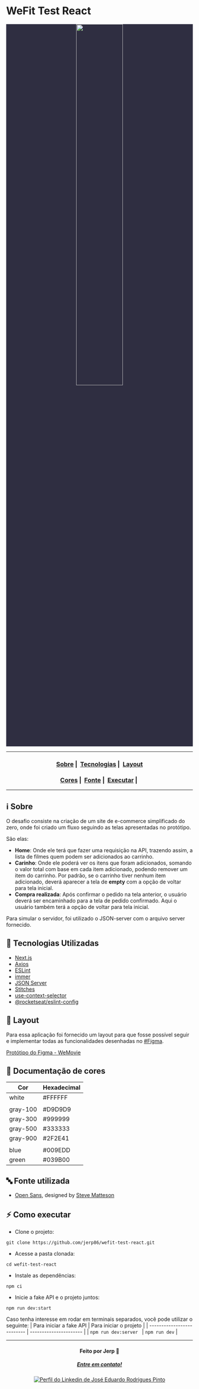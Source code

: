 # WeFit Test React

<p align="center" style="background-color: #2F2E41">
  <a href="https://wefit.com.br/" target="_blank" rel="noreferrer noopener">
    <img src="https://user-images.githubusercontent.com/54115624/216507723-680f5174-9963-4b6f-b860-605d751aa02f.png" alt="" style="aspect-ratio: 3; width: 50%; object-fit: cover;" role="banner" loading="lazy" decoding="async" fetchpriority="high" />
  </a>
</p>

---

<h3 align="center">
  <a href="#information_source-sobre">Sobre</a>&nbsp;|&nbsp;
  <a href="#rocket-tecnologias-utilizadas">Tecnologias</a>&nbsp;|&nbsp;
  <a href="#art-layout">Layout</a>
</h3>
<h3 align="center">
  <a href="#rainbow-documenta%C3%A7%C3%A3o-de-cores">Cores</a>&nbsp;|&nbsp;
  <a href="#abc-fonte-utilizada">Fonte</a>&nbsp;|&nbsp;
  <a href="#zap-como-executar">Executar</a>&nbsp;|&nbsp;
</h3>

---

## :information_source: Sobre

O desafio consiste na criação de um site de e-commerce simplificado do zero, onde foi criado um fluxo seguindo as telas apresentadas no protótipo.

São elas:

* **Home**: Onde ele terá que fazer uma requisição na API, trazendo assim, a lista de filmes quem podem ser adicionados ao carrinho.
* **Carinho**: Onde ele poderá ver os itens que foram adicionados, somando o valor total com base em cada item adicionado, podendo remover um item do carrinho. Por padrão, se o carrinho tiver nenhum item adicionado, deverá aparecer a tela de **empty** com a opção de voltar para tela inicial.
* **Compra realizada**: Após confirmar o pedido na tela anterior, o usuário deverá ser encaminhado para a tela de pedido confirmado. Aqui o usuário também terá a opção de voltar para tela inicial.

Para simular o servidor, foi utilizado o JSON-server com o arquivo server fornecido.


## :rocket: Tecnologias Utilizadas

- [Next.js](https://nextjs.org/)
- [Axios](https://axios-http.com/)
- [ESLint](https://eslint.org/)
- [immer](https://github.com/immerjs/immer#readme)
- [JSON Server](https://github.com/typicode/json-server)
- [Stitches](https://stitches.dev/)
- [use-context-selector](https://github.com/dai-shi/use-context-selector#readme)
- [@rocketseat/eslint-config](https://github.com/rocketseat/eslint-config-rocketseat#readme)


## :art: Layout

Para essa aplicação foi fornecido um layout para que fosse possível seguir e implementar todas as funcionalidades desenhadas no [#Figma](https://www.figma.com/).

[Protótipo do Figma - WeMovie](https://www.figma.com/file/0ZyTELvPCSCnib16XG49YP/Teste-Front-React-WeFit---2022?node-id=0%3A1)

## :rainbow: Documentação de cores

| Cor       | Hexadecimal |
| --------- | ----------- |
| white     | #FFFFFF     |
|           |             |
| gray-100  | #D9D9D9     |
| gray-300  | #999999     |
| gray-500  | #333333     |
| gray-900  | #2F2E41     |
|           |             |
| blue      | #009EDD     |
| green     | #039B00     |


## :abc: Fonte utilizada

- [Open Sans](https://fonts.google.com/specimen/Open+Sans?family=Open+Sans&query=open+sans), designed by [Steve Matteson](https://fonts.google.com/?query=Steve%20Matteson)

## :zap: Como executar

- Clone o projeto:
```
git clone https://github.com/jerp86/wefit-test-react.git
```
- Acesse a pasta clonada:
```
cd wefit-test-react
```
- Instale as dependências:
```
npm ci
```
- Inicie a fake API e o projeto juntos:
```
npm run dev:start
```

Caso tenha interesse em rodar em terminais separados, você pode utilizar o seguinte:
| Para iniciar a fake API    | Para iniciar o projeto |
| -------------------------- | ---------------------- |
| ```npm run dev:server ``` | ``` npm run dev ```    |



---

<h4 align="center">
  Feito por Jerp 👋️
</h4>
<h5 align="center">
  <a href="mailto:jerp.dev@gmail.com">Entre em contato!</a>
</h5>

<p align="center">
  <a href="https://www.linkedin.com/in/jerp/">
    <img alt="Perfil do Linkedin de José Eduardo Rodrigues Pinto" src="https://img.shields.io/badge/LinkedIn-jerp-0e76a8?style=flat&logoColor=white&logo=linkedin" loading="lazy" decoding="async" fetchpriority="high" />
  </a>
</p>